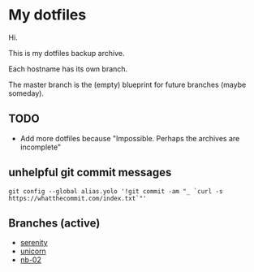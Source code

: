 # My dotfiles
Hi.

This is my dotfiles backup archive.

Each hostname has its own branch.

The master branch is the (empty) blueprint for future branches (maybe someday).

## TODO

- Add more dotfiles because "Impossible. Perhaps the archives are incomplete"

## unhelpful git commit messages
```shell
git config --global alias.yolo '!git commit -am "_ `curl -s https://whatthecommit.com/index.txt`"'
```

## Branches (active)
- [serenity](../serenity)
- [unicorn](../citadell)
- [nb-02](../nb-02)
